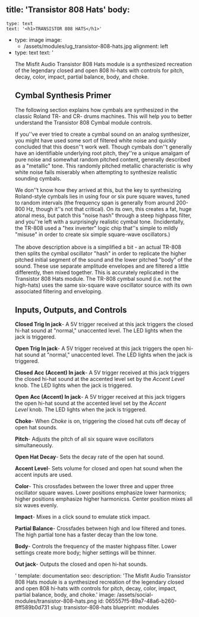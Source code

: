 title: 'Transistor 808 Hats'
body:
  -
    type: text
    text: '<h1>TRANSISTOR 808 HATS</h1>'
  -
    type: image
    image:
      - /assets/modules/ug_transistor-808-hats.jpg
    alignment: left
  -
    type: text
    text: '<p>The Misfit Audio Transistor 808 Hats module is a synthesized recreation of the legendary closed and open 808 hi-hats with controls for pitch, decay, color, impact, partial balance, body, and choke.&nbsp;</p><h2>Cymbal Synthesis Primer</h2><p>The following section explains how cymbals are synthesized in the classic Roland TR- and CR- drums machines. This will help you to better understand the Transistor 808 Cymbal module controls.</p><p>If you''ve ever tried to create a cymbal sound on an analog synthesizer, you might have used some sort of filtered white noise and quickly concluded that this doesn''t work well. Though cymbals don''t generally have an identifiable underlying root pitch, they''re a unique amalgam of pure noise and somewhat random pitched content, generally described as a "metallic" tone. This randomly pitched metallic characteristic is why white noise fails miserably when attempting to synthesize realistic sounding cymbals.&nbsp;</p><p>We don''t know how they arrived at this, but the key to synthesizing Roland-style cymbals lies in using four or six pure square waves, tuned to random intervals (the frequency span is generally from around 200-800 Hz, though it''s not that critical). On its own, this creates a fat, huge atonal mess, but patch this "noise hash" through a steep highpass filter, and you''re left with a surprisingly realistic cymbal tone. (Incidentally, the TR-808 used a "hex inverter" logic chip that''s simple to mildly "misuse" in order to create six simple square-wave oscillators.)<br><br>The above description above is a simplified a bit - an actual TR-808 then splits the cymbal oscillator "hash" in order to replicate the higher pitched initial segment of the sound and the lower pitched "body" of the sound. These use separate amplitude envelopes and are filtered a little differently, then mixed together. This is accurately replicated in the Transistor 808 Hats module. The TR-808 cymbal sound (i.e. not the high-hats) uses the same six-square wave oscillator source with its own associated filtering and enveloping.&nbsp;</p><h2>Inputs, Outputs, and Controls</h2><p><strong>Closed Trig In jack</strong>- A 5V trigger received at this jack triggers the closed hi-hat sound at "normal," unaccented level. The LED lights when the jack is triggered.&nbsp;</p><p><strong>Open Trig In jack</strong>- A 5V trigger received at this jack triggers the open hi-hat sound at "normal," unaccented level. The LED lights when the jack is triggered.</p><p><strong>Closed</strong> <strong>Acc (Accent) In jack</strong>- A 5V trigger received at this jack triggers the closed hi-hat sound at the accented level set by the <em>Accent Level</em> knob. The LED lights when the jack is triggered.&nbsp;</p><p><strong>Open</strong> <strong>Acc (Accent) In jack</strong>- A 5V trigger received at this jack triggers the open hi-hat sound at the accented level set by the&nbsp;<em>Accent Level</em>&nbsp;knob. The LED lights when the jack is triggered.&nbsp;</p><p><strong>Choke</strong>- When <em>Choke</em>&nbsp;is on, triggering the closed hat cuts off decay of open hat sounds.&nbsp;</p><p><strong>Pitch</strong>- Adjusts the pitch of all six square wave oscillators simultaneously.&nbsp;</p><p><strong>Open Hat Decay</strong>- Sets the decay rate of the open hat sound.</p><p><strong>Accent Level</strong>- Sets volume for closed and open hat sound when the accent inputs are used.&nbsp;</p><p><strong>Color</strong>- This crossfades between the lower three and upper three oscillator square waves. Lower positions emphasize lower harmonics; higher positions emphasize higher harmonicss. Center position mixes all six waves evenly.</p><p><strong>Impact</strong>- Mixes in a click sound to emulate stick impact.&nbsp;</p><p><strong>Partial Balance</strong>- Crossfades between high and low filtered and tones. The high partial tone has a faster decay than the low tone.&nbsp;</p><p><strong>Body</strong>- Controls the frequency of the master highpass filter. Lower settings create more body; higher settings will be thinner.&nbsp;</p><p><strong>Out jack</strong>- Outputs the closed and open hi-hat sounds.&nbsp;</p>'
template: documentation
seo:
  description: 'The Misfit Audio Transistor 808 Hats module is a synthesized recreation of the legendary closed and open 808 hi-hats with controls for pitch, decay, color, impact, partial balance, body, and choke.'
  image: /assets/social-modules/transistor-808-hats.png
id: 065557f5-89a7-48a6-b260-8ff589b0d731
slug: transistor-808-hats
blueprint: modules
